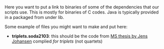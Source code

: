Here you want to put a link to binaries of some of the dependencies that our scripts use. 
This is mostly for binaries of C codes. 
Java is typically provided in a packaged from under lib. 

Some example of files you might want to make and put here:

* **triplets.soda2103**: this should be the code from [MS thesis by Jens Johansen](http://jensjohansen.com/thesis/) complied *for triplets* (not quartets)
